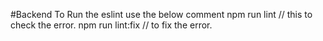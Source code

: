 #Backend
To Run the eslint use the below comment
npm run lint // this to check the error.
npm run lint:fix  // to fix the error.
